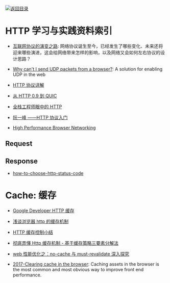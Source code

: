 [![返回目录](https://parg.co/UGo)](https://github.com/wxyyxc1992/Awesome-Reference) 
 

# HTTP 学习与实践资料索引

- [互联网协议的演变之路](https://mp.weixin.qq.com/s/pyyhRkaWtMhGR9Yh6lP-lw): 网络协议诞生至今，已经发生了哪些变化、未来还将迎来哪些演进，这会给网络带来怎样的影响，以及网络又会如何左右协议的设计思路？

* [Why can't I send UDP packets from a browser?](http://new.gafferongames.com/post/why_cant_i_send_udp_packets_from_a_browser/): A solution for enabling UDP in the web

- [HTTP 协议详解](http://mp.weixin.qq.com/s/27zpNIGhVbx-on9FDs_6dw)

* [从 HTTP 0.9 到 QUIC](https://zhuanlan.zhihu.com/p/23366045)

* [全栈工程师眼中的 HTTP](HTTP://www.epubit.com.cn/article/378)

* [阮一峰 ——HTTP 协议入门](HTTP://www.ruanyifeng.com/blog/2016/08/HTTP.html)

* [High Performance Browser Networking](HTTP://chimera.labs.oreilly.com/books/1230000000545/index.html)

## Request

## Response

* [how-to-choose-http-status-code](http://www.infoq.com/cn/news/2015/12/how-to-choose-http-status-code/)

# Cache: 缓存

* [Google Developer HTTP 缓存](https://developers.google.com/web/fundamentals/performance/optimizing-content-efficiency/http-caching?hl=zh-cn#cache-control-)

* [浅谈浏览器 http 的缓存机制](http://www.cnblogs.com/vajoy/p/5341664.html)

* [HTTP 缓存控制小结](http://www.tuicool.com/articles/URJjAb)

* [彻底弄懂 Http 缓存机制 - 基于缓存策略三要素分解法](http://mp.weixin.qq.com/s/qOMO0LIdA47j3RjhbCWUEQ)

* [web 性能优化之：no-cache 与 must-revalidate 深入探究](https://zhuanlan.zhihu.com/p/23281814)

- [2017-Clearing cache in the browser](https://calendar.perfplanet.com/2017/clearing-cache-in-the-browser/): Caching assets in the browser is the most common and most obvious way to improve front end performance.